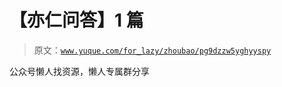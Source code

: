 # 【亦仁问答】1 篇

> 原文：[`www.yuque.com/for_lazy/zhoubao/pg9dzzw5yghyyspy`](https://www.yuque.com/for_lazy/zhoubao/pg9dzzw5yghyyspy)

公众号懒人找资源，懒人专属群分享